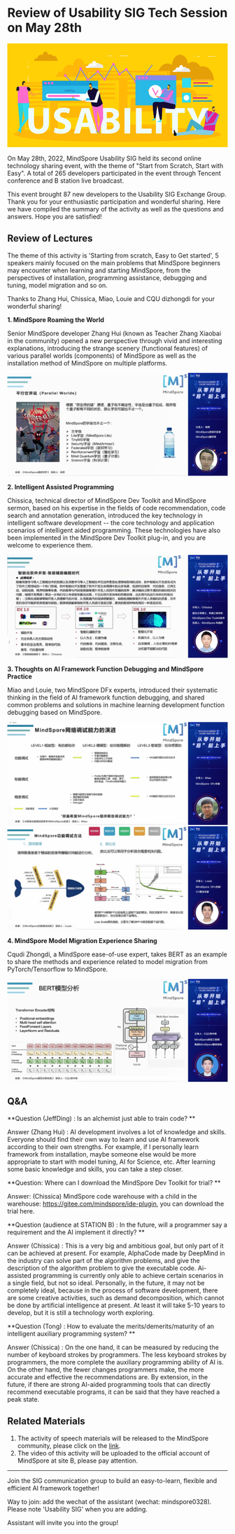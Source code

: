 # Review of Usability SIG Tech Session on May 28th

![usability](./images/usability.png)

On May 28th, 2022, MindSpore Usability SIG held its second online technology sharing event, with the theme of "Start from Scratch, Start with Easy". A total of 265 developers participated in the event through Tencent conference and B station live broadcast.

This event brought 87 new developers to the Usability SIG Exchange Group. Thank you for your enthusiastic participation and wonderful sharing. Here we have compiled the summary of the activity as well as the questions and answers. Hope you are satisfied!

## Review of Lectures

The theme of this activity is 'Starting from scratch, Easy to Get started', 5 speakers mainly focused on the main problems that MindSpore beginners may encounter when learning and starting MindSpore, from the perspectives of installation, programming assistance, debugging and tuning, model migration and so on.

Thanks to Zhang Hui, Chissica, Miao, Louie and CQU dizhongdi for your wonderful sharing!

**1. MindSpore Roaming the World**

Senior MindSpore developer Zhang Hui (known as Teacher Zhang Xiaobai in the community) opened a new perspective through vivid and interesting explanations, introducing the strange scenery (functional features) of various parallel worlds (components) of MindSpore as well as the installation method of MindSpore on multiple platforms.

![lecturer1](./images/lecturer1.jpg)

**2. Intelligent Assisted Programming**

Chissica, technical director of MindSpore Dev Toolkit and MindSpore sermon, based on his expertise in the fields of code recommendation, code search and annotation generation, introduced the key technology in intelligent software development -- the core technology and application scenarios of intelligent aided programming. These technologies have also been implemented in the MindSpore Dev Toolkit plug-in, and you are welcome to experience them.

![lecturer2](./images/lecturer2.jpg)

**3. Thoughts on AI Framework Function Debugging and MindSpore Practice**

Miao and Louie, two MindSpore DFx experts, introduced their systematic thinking in the field of AI framework function debugging, and shared common problems and solutions in machine learning development function debugging based on MindSpore.

![lecturer3](./images/lecturer3.jpg)
![lecturer4](./images/lecturer4.jpg)

**4. MindSpore Model Migration Experience Sharing**

Cqudi Zhongdi, a MindSpore ease-of-use expert, takes BERT as an example to share the methods and experience related to model migration from PyTorch/Tensorflow to MindSpore.

![lecturer5](./images/lecturer5.jpg)

## Q&A

**Question (JeffDing) : Is an alchemist just able to train code? **

Answer (Zhang Hui) : AI development involves a lot of knowledge and skills. Everyone should find their own way to learn and use AI framework according to their own strengths. For example, if I personally learn framework from installation, maybe someone else would be more appropriate to start with model tuning, AI for Science, etc. After learning some basic knowledge and skills, you can take a step closer.

**Question: Where can I download the MindSpore Dev Toolkit for trial? **

Answer: (Chissica) MindSpore code warehouse with a child in the warehouse: https://gitee.com/mindspore/ide-plugin, you can download the trial here.

**Question (audience at STATION B) : In the future, will a programmer say a requirement and the AI implement it directly? **

Answer (Chissica) : This is a very big and ambitious goal, but only part of it can be achieved at present. For example, AlphaCode made by DeepMind in the industry can solve part of the algorithm problems, and give the description of the algorithm problem to give the executable code. Ai-assisted programming is currently only able to achieve certain scenarios in a single field, but not so ideal. Personally, in the future, it may not be completely ideal, because in the process of software development, there are some creative activities, such as demand decomposition, which cannot be done by artificial intelligence at present. At least it will take 5-10 years to develop, but it is still a technology worth exploring.

**Question (Tong) : How to evaluate the merits/demerits/maturity of an intelligent auxiliary programming system? **

Answer (Chissica) : On the one hand, it can be measured by reducing the number of keyboard strokes by programmers. The less keyboard strokes by programmers, the more complete the auxiliary programming ability of AI is. On the other hand, the fewer changes programmers make, the more accurate and effective the recommendations are. By extension, in the future, if there are strong AI-aided programming tools that can directly recommend executable programs, it can be said that they have reached a peak state.

## Related Materials

1. The activity of speech materials will be released to the MindSpore community, please click on the [link](https://gitee.com/mindspore/community/tree/master/sigs/usability).
2. The video of this activity will be uploaded to the official account of MindSpore at site B, please pay attention.

---
Join the SIG communication group to build an easy-to-learn, flexible and efficient AI framework together!

Way to join: add the wechat of the assistant (wechat: mindspore0328). Please note 'Usability SIG' when you are adding.

Assistant will invite you into the group!